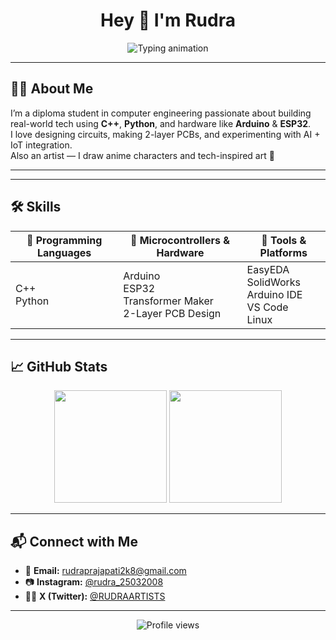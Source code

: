 <h1 align="center">Hey 👋 I'm Rudra</h1>

<p align="center">
  <img src="https://readme-typing-svg.demolab.com?font=Fira+Code&size=22&pause=1000&center=true&vCenter=true&width=435&lines=AI+%2F+IoT+Explorer;ESP32+%7C+Arduino+Developer;Loves+Coding+and+Circuits;Always+Building+Something+Cool" alt="Typing animation" />
</p>

---

## 👨‍💻 About Me

I’m a diploma student in computer engineering passionate about building real-world tech using **C++**, **Python**, and hardware like **Arduino** & **ESP32**.  
I love designing circuits, making 2-layer PCBs, and experimenting with AI + IoT integration.  
Also an artist — I draw anime characters and tech-inspired art 🎨

---

---

## 🛠️ Skills

| 🧠 Programming Languages | 🔌 Microcontrollers & Hardware | 🧰 Tools & Platforms |
|--------------------------|-------------------------------|----------------------|
| C++<br>Python            | Arduino<br>ESP32<br>Transformer Maker<br>2-Layer PCB Design | EasyEDA<br>SolidWorks<br>Arduino IDE<br>VS Code<br>Linux |

---

## 📈 GitHub Stats

<p align="center">
  <img src="https://github-readme-stats.vercel.app/api?username=Rudraa-25&show_icons=true&theme=tokyonight&hide_border=false&count_private=true&include_all_commits=true" height="180" />
  <img src="https://github-readme-stats.vercel.app/api/top-langs/?username=Rudraa-25&layout=compact&theme=tokyonight&hide_border=false" height="180"/>
</p>


---

## 📬 Connect with Me

- 📧 **Email:** rudraprajapati2k8@gmail.com  
- 📷 **Instagram:** [@rudra_25032008](https://www.instagram.com/rudra_25032008/)  
- 🧑‍🎨 **X (Twitter):** [@RUDRAARTISTS](https://x.com/RUDRAARTISTS)

---

<p align="center">
  <img src="https://komarev.com/ghpvc/?username=Rudraa-25&label=Profile%20Views&color=0e75b6&style=flat" alt="Profile views" />
</p>
